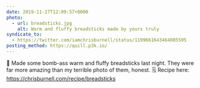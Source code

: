 ```yaml
---
date: 2019-11-27T12:09:57+0000
photo:
  - url: breadsticks.jpg
    alt: Warm and fluffy breadsticks made by yours truly
syndicate_to:
  - https://twitter.com/iamchrisburnell/status/1199661643464085505
posting_method: https://quill.p3k.io/
---
```


🥖 Made some bomb-ass warm and fluffy breadsticks last night. They were far more amazing than my terrible photo of them, honest. 🗒 Recipe here: <a href="https://chrisburnell.com/recipe/breadsticks">https://chrisburnell.com/recipe/breadsticks</a>
